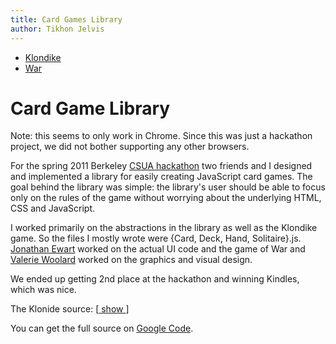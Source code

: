 ```yaml
---
title: Card Games Library
author: Tikhon Jelvis
---
```


<div id="games">
  <div class="controls">
    <ul>
      <li id="Klondike-control" class="active"> <a href="#"> Klondike </a> </li>
      <li id="War-control"> <a href="#"> War </a> </li>
    </ul>
  </div>
  <div id="Klondike">
  </div>
  <div id="War">
  </div>
</div>

<div class="content">

# Card Game Library

Note: this seems to only work in Chrome. Since this was just a hackathon project, we did not bother supporting any other browsers.

For the spring 2011 Berkeley [CSUA hackathon](http://www.huffingtonpost.com/marissa-louie/for-the-win-at-the-berkel_b_844749.html) two friends and I designed and implemented a library for easily creating JavaScript card games. The goal behind the library was simple: the library's user should be able to focus only on the rules of the game without worrying about the underlying HTML, CSS and JavaScript.

I worked primarily on the abstractions in the library as well as the Klondike game. So the files I mostly wrote were {Card, Deck, Hand, Solitaire}.js. [Jonathan Ewart](https://sites.google.com/site/jonathanewart/) worked on the actual UI code and the game of War and [Valerie Woolard](http://valeriewoolard.com/) worked on the graphics and visual design. 

We ended up getting 2nd place at the hackathon and winning Kindles, which was nice.

<div class="hideable">

The Klonide source:  [<a href="#" class="hide-control"> show </a>]

<div class="hide" style="display:none">

```javascript
$klondike$
```

[<a href="#" class="hide-control">show</a>]

</div>
</div>

You can get the full source on [Google Code](http://code.google.com/p/blarg).

</div>